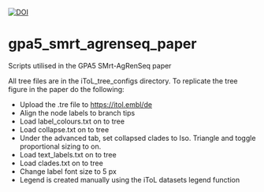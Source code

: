 [![DOI](https://zenodo.org/badge/DOI/10.5281/zenodo.7389661.svg)](https://doi.org/10.5281/zenodo.7389660)

# gpa5_smrt_agrenseq_paper
Scripts utilised in the GPA5 SMrt-AgRenSeq paper

All tree files are in the iToL_tree_configs directory. To replicate the tree figure in the paper do the following:

   * Upload the .tre file to <https://itol.embl/de>
   * Align the node labels to branch tips
   * Load label_colours.txt on to tree
   * Load collapse.txt on to tree
   * Under the advanced tab, set collapsed clades to Iso. Triangle and toggle proportional sizing to on.
   * Load text_labels.txt on to tree
   * Load clades.txt on to tree
   * Change label font size to 5 px
   * Legend is created manually using the iToL datasets legend function

